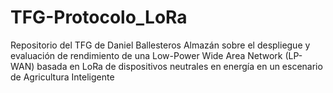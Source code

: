 # TFG-Protocolo_LoRa
Repositorio del TFG de Daniel Ballesteros Almazán sobre el despliegue y evaluación de rendimiento de una Low-Power Wide Area Network (LP-WAN) basada en LoRa de dispositivos neutrales en energía en un escenario de Agricultura Inteligente
